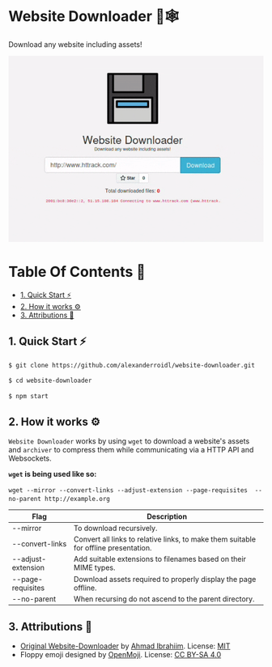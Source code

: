 # Website Downloader 💾🕸️

Download any website including assets!

![Preview](https://github.com/alexanderroidl/website-downloader/blob/main/public/Record.gif?raw=true)

# Table Of Contents 📒

- [1. Quick Start ⚡](#1-quick-start-)
- [2. How it works ⚙️](#2-how-it-works-)
- [3. Attributions 🤝](#3-attributions-)

## 1. Quick Start ⚡

```sh
$ git clone https://github.com/alexanderroidl/website-downloader.git
```

```sh
$ cd website-downloader
```

```sh
$ npm start
```

## 2. How it works ⚙️

`Website Downloader` works by using `wget` to download a website's assets and `archiver` to compress them while communicating via a HTTP API and Websockets.

**`wget` is being used like so:**

`wget --mirror --convert-links --adjust-extension --page-requisites 
--no-parent http://example.org`

| Flag               | Description                                                                          |
| ------------------ | ------------------------------------------------------------------------------------ |
| --mirror           | To download recursively.                                                             |
| --convert-links    | Convert all links to relative links, to make them suitable for offline presentation. |
| --adjust-extension | Add suitable extensions to filenames based on their MIME types.                      |
| --page-requisites  | Download assets required to properly display the page offline.                       |
| --no-parent        | When recursing do not ascend to the parent directory.                                |

## 3. Attributions 🤝

- [Original Website-Downloader](https://github.com/AhmadIbrahiim/Website-downloader) by [Ahmad Ibrahiim](https://github.com/AhmadIbrahiim). License: [MIT](https://raw.githubusercontent.com/AhmadIbrahiim/Website-downloader/master/LICENSE.md)
- Floppy emoji designed by [OpenMoji](https://openmoji.org/). License: [CC BY-SA 4.0](https://creativecommons.org/licenses/by-sa/4.0/#)
